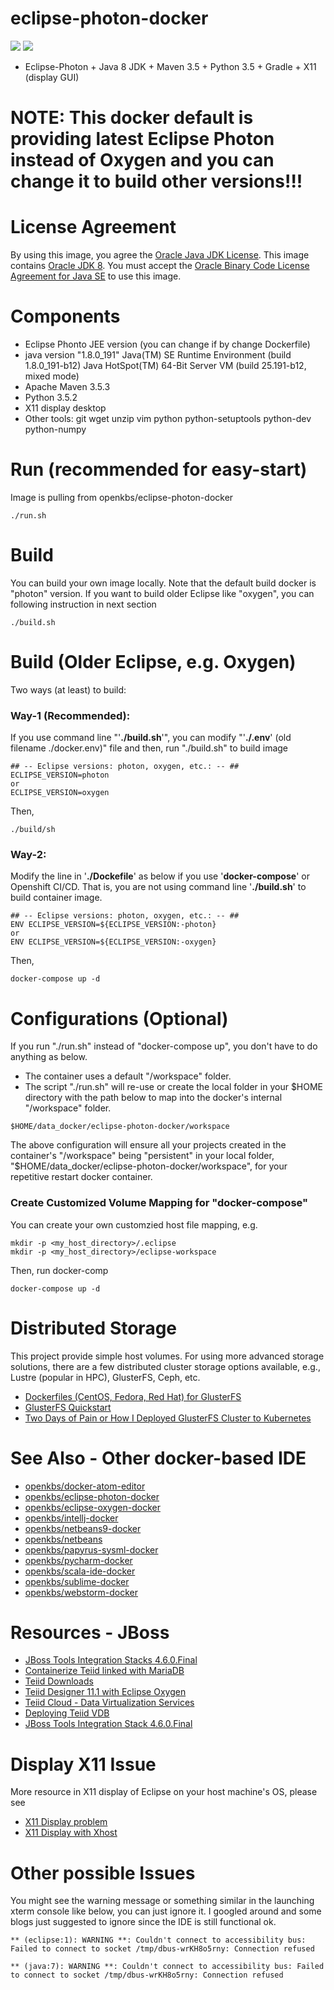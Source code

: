 # eclipse-photon-docker
[![](https://images.microbadger.com/badges/image/openkbs/eclipse-photon-docker.svg)](https://microbadger.com/images/openkbs/eclipse-photon-docker "Get your own image badge on microbadger.com") [![](https://images.microbadger.com/badges/version/openkbs/eclipse-photon-docker.svg)](https://microbadger.com/images/openkbs/eclipse-photon-docker "Get your own version badge on microbadger.com")

* Eclipse-Photon + Java 8 JDK + Maven 3.5 + Python 3.5 + Gradle + X11 (display GUI)

# NOTE: This docker default is providing latest Eclipse Photon instead of Oxygen and you can change it to build other versions!!!

# License Agreement
By using this image, you agree the [Oracle Java JDK License](http://www.oracle.com/technetwork/java/javase/terms/license/index.html).
This image contains [Oracle JDK 8](http://www.oracle.com/technetwork/java/javase/downloads/index.html). You must accept the [Oracle Binary Code License Agreement for Java SE](http://www.oracle.com/technetwork/java/javase/terms/license/index.html) to use this image.

# Components
* Eclipse Phonto JEE version (you can change if by change Dockerfile)
* java version "1.8.0_191"
  Java(TM) SE Runtime Environment (build 1.8.0_191-b12)
  Java HotSpot(TM) 64-Bit Server VM (build 25.191-b12, mixed mode)
* Apache Maven 3.5.3
* Python 3.5.2
* X11 display desktop
* Other tools: git wget unzip vim python python-setuptools python-dev python-numpy 

# Run (recommended for easy-start)
Image is pulling from openkbs/eclipse-photon-docker
```
./run.sh
```

# Build
You can build your own image locally.
Note that the default build docker is "photon" version. 
If you want to build older Eclipse like "oxygen", you can following instruction in next section
```
./build.sh
```

# Build (Older Eclipse, e.g. Oxygen)
Two ways (at least) to build:
### Way-1 (**Recommended**):
If you use command line "'**./build.sh**'", you can modify "'**./.env**' (old filename ./docker.env)" file and then, run "./build.sh" to build image
```
## -- Eclipse versions: photon, oxygen, etc.: -- ##
ECLIPSE_VERSION=photon
or
ECLIPSE_VERSION=oxygen
```
Then, 
```
./build/sh
```
### Way-2: 
Modify the line in '**./Dockefile**' as below if you use '**docker-compose**' or Openshift CI/CD. That is, you are not using command line '**./build.sh**' to build container image.
```
## -- Eclipse versions: photon, oxygen, etc.: -- ##
ENV ECLIPSE_VERSION=${ECLIPSE_VERSION:-photon}
or
ENV ECLIPSE_VERSION=${ECLIPSE_VERSION:-oxygen}
```
Then, 
```
docker-compose up -d 
```
# Configurations (Optional)
If you run "./run.sh" instead of "docker-compose up", you don't have to do anything as below.

* The container uses a default "/workspace" folder. 
* The script "./run.sh" will re-use or create the local folder in your $HOME directory with the path below to map into the docker's internal "/workspace" folder.
```
$HOME/data_docker/eclipse-photon-docker/workspace
```
The above configuration will ensure all your projects created in the container's "/workspace" being "persistent" in your local folder, "$HOME/data_docker/eclipse-photon-docker/workspace", for your repetitive restart docker container.

### Create Customized Volume Mapping for "docker-compose"
You can create your own customzied host file mapping, e.g.
```
mkdir -p <my_host_directory>/.eclipse 
mkdir -p <my_host_directory>/eclipse-workspace
```
Then, run docker-comp
```
docker-compose up -d
```
# Distributed Storage
This project provide simple host volumes. For using more advanced storage solutions, there are a few distributed cluster storage options available, e.g., Lustre (popular in HPC), GlusterFS, Ceph, etc.
* [Dockerfiles (CentOS, Fedora, Red Hat) for GlusterFS ](https://github.com/gluster/gluster-containers)
* [GlusterFS Quickstart](https://docs.gluster.org/en/latest/Quick-Start-Guide/Quickstart/)
* [Two Days of Pain or How I Deployed GlusterFS Cluster to Kubernetes](https://blog.lwolf.org/post/how-i-deployed-glusterfs-cluster-to-kubernetes/)
# See Also - Other docker-based IDE
* [openkbs/docker-atom-editor](https://hub.docker.com/r/openkbs/docker-atom-editor/)
* [openkbs/eclipse-photon-docker](https://hub.docker.com/r/openkbs/eclipse-photon-docker/)
* [openkbs/eclipse-oxygen-docker](https://hub.docker.com/r/openkbs/eclipse-oxygen-docker/)
* [openkbs/intellj-docker](https://hub.docker.com/r/openkbs/intellij-docker/)
* [openkbs/netbeans9-docker](https://hub.docker.com/r/openkbs/netbeans9-docker/)
* [openkbs/netbeans](https://hub.docker.com/r/openkbs/netbeans/)
* [openkbs/papyrus-sysml-docker](https://hub.docker.com/r/openkbs/papyrus-sysml-docker/)
* [openkbs/pycharm-docker](https://hub.docker.com/r/openkbs/pycharm-docker/)
* [openkbs/scala-ide-docker](https://hub.docker.com/r/openkbs/scala-ide-docker/)
* [openkbs/sublime-docker](https://hub.docker.com/r/openkbs/sublime-docker/)
* [openkbs/webstorm-docker](https://hub.docker.com/r/openkbs/webstorm-docker/)

# Resources - JBoss
* [JBoss Tools Integration Stacks 4.6.0.Final](https://tools.jboss.org/downloads/jbosstools_is/photon/4.6.0.Final.html#update_site)
* [Containerize Teiid linked with MariaDB](https://developer.jboss.org/wiki/QuickstartExampleWithDockerizedTeiid)
* [Teiid Downloads](http://teiid.jboss.org/downloads/)
* [Teiid Designer 11.1 with Eclipse Oxygen](http://teiiddesigner.jboss.org/designer_summary/downloads.html)
* [Teiid Cloud - Data Virtualization Services](http://teiid.io/teiid_cloud/)
* [Deploying Teiid VDB](http://teiid.github.io/teiid-documents/master/content/admin/Deploying_VDBs.html)
* [JBoss Tools Integration Stack 4.6.0.Final](https://tools.jboss.org/downloads/jbosstools_is/photon/4.6.0.Final.html)

# Display X11 Issue

More resource in X11 display of Eclipse on your host machine's OS, please see
* [X11 Display problem](https://askubuntu.com/questions/871092/failed-to-connect-to-mir-failed-to-connect-to-server-socket-no-such-file-or-di)
* [X11 Display with Xhost](http://www.ethicalhackx.com/fix-gtk-warning-cannot-open-display/)

# Other possible Issues
You might see the warning message or something similar in the launching xterm console like below, you can just ignore it. I googled around and some blogs just suggested to ignore since the IDE is still functional ok.
```
** (eclipse:1): WARNING **: Couldn't connect to accessibility bus: Failed to connect to socket /tmp/dbus-wrKH8o5rny: Connection refused

** (java:7): WARNING **: Couldn't connect to accessibility bus: Failed to connect to socket /tmp/dbus-wrKH8o5rny: Connection refused

```
